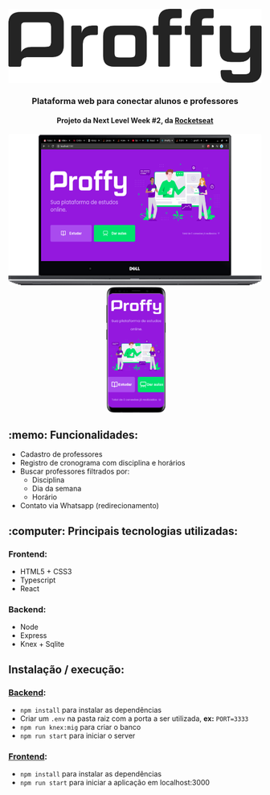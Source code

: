 <p align="center"><img src="web/src/assets/images/logo-black.svg" /></p>
<h3 align="center">Plataforma web para conectar alunos e professores</h3> 
<h4 align="center">Projeto da Next Level Week #2, da <a href="https://rocketseat.com.br/">Rocketseat</a></h4>
<p align="center"><img height="300" src="web/src/assets/preview/p_web.png" />&nbsp<img height="250" src="web/src/assets/preview/p_mobile.png" /></p>

<h2>:memo: Funcionalidades:</h2>
<ul>
  <li>Cadastro de professores</li>
  <li>Registro de cronograma com disciplina e horários</li>
  <li>Buscar professores filtrados por:
    <ul>
      <li>Disciplina</li>
      <li>Dia da semana</li>
      <li>Horário</li>
    </ul>
  </li>
  <li>Contato via Whatsapp (redirecionamento)</li>
</ul>

<h2>:computer: Principais tecnologias utilizadas:</h2>
<h3>Frontend:</h3>
<ul>
  <li>HTML5 + CSS3</li>
  <li>Typescript</li>
  <li>React</li>
</ul>
<h3>Backend:</h3>
<ul>
  <li>Node</li>
  <li>Express</li>
  <li>Knex + Sqlite</li>
</ul>

<h2>Instalação / execução:</h2>
<h3><a href="server/">Backend</a>:</h3>
<ul>
  <li><code>npm install</code> para instalar as dependências</li>
  <li>Criar um <code>.env</code> na pasta raiz com a porta a ser utilizada, <strong>ex:</strong> <code>PORT=3333</code></li>
  <li><code>npm run knex:mig</code> para criar o banco</li>
  <li><code>npm run start</code> para iniciar o server</li>
</ul>
<h3><a href="web/">Frontend</a>:</h3>
<ul>
  <li><code>npm install</code> para instalar as dependências</li>
  <li><code>npm run start</code> para iniciar a aplicação em localhost:3000</li>
</ul>

